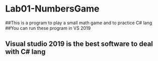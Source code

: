 # Lab01-NumbersGame
##This is a program to play a small math game and to practice C# lang
##You can run these program in VS 2019
## Visual studio 2019 is the best software to deal with C# lang
